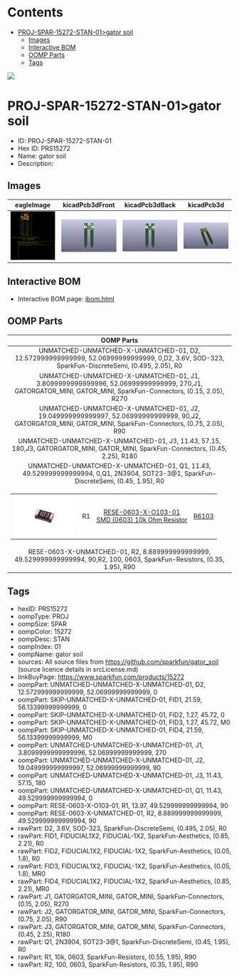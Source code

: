 



Contents
========

* [PROJ-SPAR-15272-STAN-01>gator soil](#proj-spar-15272-stan-01gator-soil)
	* [Images](#images)
	* [Interactive BOM](#interactive-bom)
	* [OOMP Parts](#oomp-parts)
	* [Tags](#tags)
  
![][im]
# PROJ-SPAR-15272-STAN-01>gator soil

- ID: PROJ-SPAR-15272-STAN-01
- Hex ID: PRS15272
- Name: gator soil
- Description: 

## Images
  
  

|eagleImage|kicadPcb3dFront|kicadPcb3dBack|kicadPcb3d|
| :---: | :---: | :---: | :---: |
|[![eagleImage](eagleImage_140.png)](eagleImage_600.png)|[![kicadPcb3dFront](kicadPcb3dFront_140.png)](kicadPcb3dFront_600.png)|[![kicadPcb3dBack](kicadPcb3dBack_140.png)](kicadPcb3dBack_600.png)|[![kicadPcb3d](kicadPcb3d_140.png)](kicadPcb3d_600.png)|

## Interactive BOM

- Interactive BOM page: [ibom.html](kicad/bom/ibom.html)

## OOMP Parts
  

|OOMP Parts|
| :---: |
|UNMATCHED-UNMATCHED-X-UNMATCHED-01, D2, 12.572999999999999, 52.06999999999999, 0,D2, 3.6V, SOD-323, SparkFun-DiscreteSemi, (0.495, 2.05), R0|
|UNMATCHED-UNMATCHED-X-UNMATCHED-01, J1, 3.8099999999999996, 52.06999999999999, 270,J1, GATORGATOR_MINI, GATOR_MINI, SparkFun-Connectors, (0.15, 2.05), R270|
|UNMATCHED-UNMATCHED-X-UNMATCHED-01, J2, 19.049999999999997, 52.06999999999999, 90,J2, GATORGATOR_MINI, GATOR_MINI, SparkFun-Connectors, (0.75, 2.05), R90|
|UNMATCHED-UNMATCHED-X-UNMATCHED-01, J3, 11.43, 57.15, 180,J3, GATORGATOR_MINI, GATOR_MINI, SparkFun-Connectors, (0.45, 2.25), R180|
|UNMATCHED-UNMATCHED-X-UNMATCHED-01, Q1, 11.43, 49.529999999999994, 0,Q1, 2N3904, SOT23-3@1, SparkFun-DiscreteSemi, (0.45, 1.95), R0|
|<table><tr><td>![RESE-0603-X-O103-01](https://raw.githubusercontent.com/oomlout/oomlout_OOMP_parts/main/RESE-0603-X-O103-01/image_140.jpg)</td><td> R1</td><td>[RESE-0603-X-O103-01<br>SMD (0603) 10k Ohm Resistor](https://github.com/oomlout/oomlout_OOMP_parts/tree/main/RESE-0603-X-O103-01/)</td><td>[R6103](https://github.com/oomlout/oomlout_OOMP_parts/tree/main/RESE-0603-X-O103-01/)</td></tr></table>|
|RESE-0603-X-UNMATCHED-01, R2, 8.889999999999999, 49.529999999999994, 90,R2, 100, 0603, SparkFun-Resistors, (0.35, 1.95), R90|

## Tags

- hexID: PRS15272
- oompType: PROJ
- oompSize: SPAR
- oompColor: 15272
- oompDesc: STAN
- oompIndex: 01
- oompName: gator soil
- sources: All source files from https://github.com/sparkfun/gator_soil (source licence details in srcLicense.md)
- linkBuyPage: https://www.sparkfun.com/products/15272
- oompPart: UNMATCHED-UNMATCHED-X-UNMATCHED-01, D2, 12.572999999999999, 52.06999999999999, 0
- oompPart: SKIP-UNMATCHED-X-UNMATCHED-01, FID1, 21.59, 56.13399999999999, 0
- oompPart: SKIP-UNMATCHED-X-UNMATCHED-01, FID2, 1.27, 45.72, 0
- oompPart: SKIP-UNMATCHED-X-UNMATCHED-01, FID3, 1.27, 45.72, M0
- oompPart: SKIP-UNMATCHED-X-UNMATCHED-01, FID4, 21.59, 56.13399999999999, M0
- oompPart: UNMATCHED-UNMATCHED-X-UNMATCHED-01, J1, 3.8099999999999996, 52.06999999999999, 270
- oompPart: UNMATCHED-UNMATCHED-X-UNMATCHED-01, J2, 19.049999999999997, 52.06999999999999, 90
- oompPart: UNMATCHED-UNMATCHED-X-UNMATCHED-01, J3, 11.43, 57.15, 180
- oompPart: UNMATCHED-UNMATCHED-X-UNMATCHED-01, Q1, 11.43, 49.529999999999994, 0
- oompPart: RESE-0603-X-O103-01, R1, 13.97, 49.529999999999994, 90
- oompPart: RESE-0603-X-UNMATCHED-01, R2, 8.889999999999999, 49.529999999999994, 90
- rawPart: D2, 3.6V, SOD-323, SparkFun-DiscreteSemi, (0.495, 2.05), R0
- rawPart: FID1, FIDUCIAL1X2, FIDUCIAL-1X2, SparkFun-Aesthetics, (0.85, 2.21), R0
- rawPart: FID2, FIDUCIAL1X2, FIDUCIAL-1X2, SparkFun-Aesthetics, (0.05, 1.8), R0
- rawPart: FID3, FIDUCIAL1X2, FIDUCIAL-1X2, SparkFun-Aesthetics, (0.05, 1.8), MR0
- rawPart: FID4, FIDUCIAL1X2, FIDUCIAL-1X2, SparkFun-Aesthetics, (0.85, 2.21), MR0
- rawPart: J1, GATORGATOR_MINI, GATOR_MINI, SparkFun-Connectors, (0.15, 2.05), R270
- rawPart: J2, GATORGATOR_MINI, GATOR_MINI, SparkFun-Connectors, (0.75, 2.05), R90
- rawPart: J3, GATORGATOR_MINI, GATOR_MINI, SparkFun-Connectors, (0.45, 2.25), R180
- rawPart: Q1, 2N3904, SOT23-3@1, SparkFun-DiscreteSemi, (0.45, 1.95), R0
- rawPart: R1, 10k, 0603, SparkFun-Resistors, (0.55, 1.95), R90
- rawPart: R2, 100, 0603, SparkFun-Resistors, (0.35, 1.95), R90



[im]: kicadPcb3d_450.png
